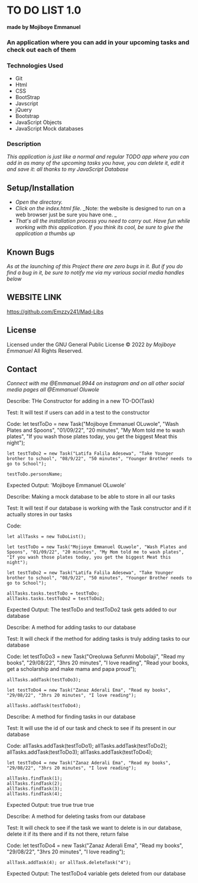 # TO DO LIST 1.0

#### made by Mojiboye Emmanuel

### An application where you can add in your upcoming tasks and check out each of them

### Technologies Used
* Git
* Html
* CSS
* BootStrap
* Javscript 
* jQuery
* Bootstrap
* JavaScript Objects
* JavaScript Mock databases


### Description
_This application is just like a normal and regular TODO app where you can add in as many of the upcoming tasks you have, you can delete it, edit it and save it: all thanks to my JavaScript Database_

## Setup/Installation
* _Open the directory._
* _Click on the index.html file._
_Note: the website is designed to run on a web browser just be sure you have one. _
* _That's all the installation process you need to carry out. Have fun while working with this application. If you think its cool, be sure to give the application a thumbs up_

## Known Bugs
_As at the launching of this Project there are zero bugs in it. But if you do find a bug in it, be sure to notify me via my various social media handles below_

## WEBSITE LINK
https://github.com/Emzzy241/Mad-Libs

## License 
Licensed under the GNU General Public License 
© 2022 _by Mojiboye Emmanuel_ All Rights Reserved.

## Contact
_Connect with me @Emmanuel.9944 on instagram and on all other social media pages all @Emmanuel Oluwole_



















<!-- All Test for the business Logic would be written below..... With TDD(Test Driven Development) we want to be able to break our project into pieces by doing its business logic first -->

<!-- One quick note is that for now they are no .html files so you might be wondering how and where I would be testing my business Logic functions: Don't worry we can use the Chrome Browser's console and you can also try out other places like the JSFIDDLE.net to test along with me.... Starting now -->


<!-- The first constructor is to determine all of our parameters are been saved with JavaScript objects-->


Describe: THe Constructor for adding in a new TO-DO(Task)

Test: It will test if users can add in a test to the constructor

Code: 
    let testToDo = new Task("Mojiboye Emmanuel OLuwole", "Wash Plates and Spoons", "01/09/22", "20 minutes", "My Mom told me to wash plates", "If you wash those plates today, you get the biggest Meat this night");

    let testToDo2 = new Task("Latifa Falila Adesewa", "Take Younger brother to school", "08/9/22", "50 minutes", "Younger Brother needs to go to School");

    testToDo.personsName;

Expected Output: 'Mojiboye Emmanuel OLuwole'

<!-- Our test passed, moving on to the next -->

<!-- The second test to see if our database really stores our tasks -->

Describe: Making a mock database to be able to store in all our tasks

Test: It will test if our database is working with the Task constructor and if it actually stores in our tasks

Code:
<!-- Using a global variable for instantiating so this can be reused through out our entire code -->
<!-- Instantiating our ToDoList database -->
    let allTasks = new ToDoList();

    let testToDo = new Task("Mojioye Emmanuel OLuwole", "Wash Plates and Spoons", "01/09/22", "20 minutes", "My Mom told me to wash plates", "If you wash those plates today, you get the biggest Meat this night");

    let testToDo2 = new Task("Latifa Falila Adesewa", "Take Younger brother to school", "08/9/22", "50 minutes", "Younger Brother needs to go to School");

<!-- After redefining our variables let us now add them manually -->
    allTasks.tasks.testToDo = testToDo;
    allTasks.tasks.testToDo2 = testToDo2;

Expected Output: The testToDo and testToDo2 task gets added to our database

<!-- To add in tasks we just use: "allTasks.tasks.testToDo = testToDo;", how about writing a method to make this easy-->


<!-- A method for adding tasks into our database and also using unique id's to identify these tasks -->

Describe: A method for adding tasks to our database

Test: It will  check if the method for adding tasks is truly adding tasks to our database


Code:
    let testToDo3 = new Task("Oreoluwa Sefunmi Mobolaji", "Read my books", "29/08/22", "3hrs 20 minutes", "I love reading", "Read your books, get a scholarship and make mama and papa proud");

    allTasks.addTask(testToDo3);

    let testToDo4 = new Task("Zanaz Aderali Ema", "Read my books", "29/08/22", "3hrs 20 minutes", "I love reading");

    allTasks.addTask(testToDo4);


<!-- Now our lovely method works fine, if you use allTasks; you see our curent id increased, as we see the id beside it we see the task and we can also access any detail of our choice by: 
allTasks.tasks[1]; or allTasks.tasks["1"];


 we can even add in more tasks and our ToDoList database will accomodate it -->


<!-- Next is a new method for finding contacts -->


Describe: A method for finding tasks in our database

Test: It will use the id of our task and check to see if its present in our database

Code: 
    allTasks.addTask(testToDo1);
    allTasks.addTask(testToDo2);
    allTasks.addTask(testToDo3);
    allTasks.addTask(testToDo4);

    let testToDo4 = new Task("Zanaz Aderali Ema", "Read my books", "29/08/22", "3hrs 20 minutes", "I love reading");

<!-- When we check now: we see that all of this are present in our database now -->
    allTasks.findTask(1);
    allTasks.findTask(2);
    allTasks.findTask(3);
    allTasks.findTask(4);

Expected Output: 
    true
    true
    true
    true

<!-- Quick note: there are two ways we can find tasksin our database now
1: allTasks.tasks[1]; or allTasks.tasks["1"];
2. allTasks.findTask(1); or allTasks.findTask("1");-->



<!-- The last method now for our database is a method for deleting Tasks -->

Describe: A method for deleting tasks from our database

Test: It will check to see if the task we want to delete is in our database, delete it if its there and if its not there, return false

Code: 
    let testToDo4 = new Task("Zanaz Aderali Ema", "Read my books", "29/08/22", "3hrs 20 minutes", "I love reading");

    allTask.addTask(4); or allTask.deleteTask("4");

<!-- When we check our database now by: allTasks.tasks;  the testToDo(4) gets deleted -->

Expected Output: The testToDo4 variable gets deleted from our database



<!-- Completely done with all the tests for my business logic -->